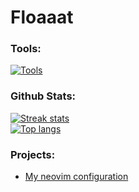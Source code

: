 # Floaaat

### Tools:
[![Tools](https://skillicons.dev/icons?i=py,html,css,lua,bash,sqlite,git,github,neovim,vscode,bspwm,linux)]()

### Github Stats:
[![Streak stats](https://streak-stats.demolab.com/?user=floaaat&theme=nord)]()\
[![Top langs](https://github-readme-stats.vercel.app/api/top-langs/?username=floaaat&layout=compact&theme=nord)]()

### Projects:
- [My neovim configuration](https://github.com/floaaat/neovim-config)
